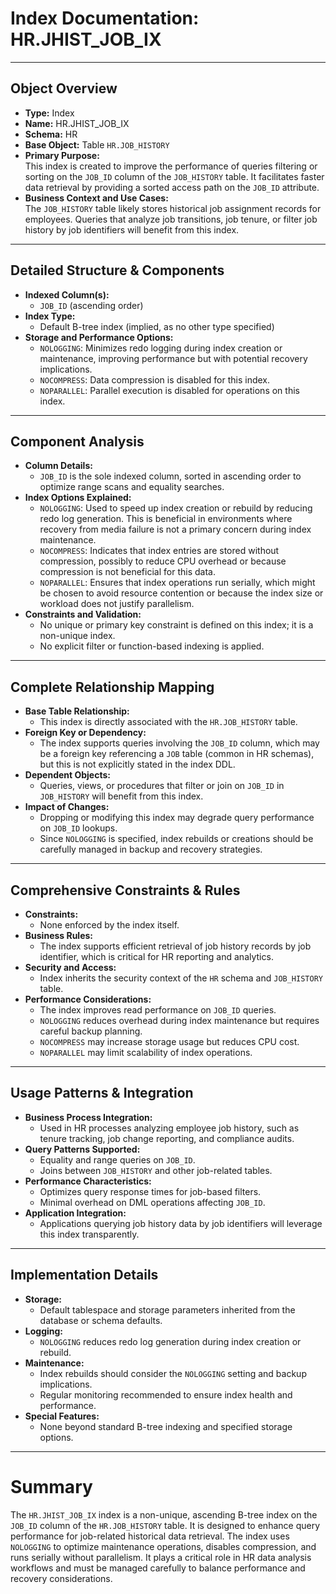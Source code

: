 # Index Documentation: HR.JHIST_JOB_IX

---

## Object Overview
- **Type:** Index
- **Name:** HR.JHIST_JOB_IX
- **Schema:** HR
- **Base Object:** Table `HR.JOB_HISTORY`
- **Primary Purpose:**  
  This index is created to improve the performance of queries filtering or sorting on the `JOB_ID` column of the `JOB_HISTORY` table. It facilitates faster data retrieval by providing a sorted access path on the `JOB_ID` attribute.
- **Business Context and Use Cases:**  
  The `JOB_HISTORY` table likely stores historical job assignment records for employees. Queries that analyze job transitions, job tenure, or filter job history by job identifiers will benefit from this index.

---

## Detailed Structure & Components
- **Indexed Column(s):**  
  - `JOB_ID` (ascending order)
- **Index Type:**  
  - Default B-tree index (implied, as no other type specified)
- **Storage and Performance Options:**  
  - `NOLOGGING`: Minimizes redo logging during index creation or maintenance, improving performance but with potential recovery implications.
  - `NOCOMPRESS`: Data compression is disabled for this index.
  - `NOPARALLEL`: Parallel execution is disabled for operations on this index.

---

## Component Analysis
- **Column Details:**  
  - `JOB_ID` is the sole indexed column, sorted in ascending order to optimize range scans and equality searches.
- **Index Options Explained:**  
  - `NOLOGGING`: Used to speed up index creation or rebuild by reducing redo log generation. This is beneficial in environments where recovery from media failure is not a primary concern during index maintenance.
  - `NOCOMPRESS`: Indicates that index entries are stored without compression, possibly to reduce CPU overhead or because compression is not beneficial for this data.
  - `NOPARALLEL`: Ensures that index operations run serially, which might be chosen to avoid resource contention or because the index size or workload does not justify parallelism.
- **Constraints and Validation:**  
  - No unique or primary key constraint is defined on this index; it is a non-unique index.
  - No explicit filter or function-based indexing is applied.

---

## Complete Relationship Mapping
- **Base Table Relationship:**  
  - This index is directly associated with the `HR.JOB_HISTORY` table.
- **Foreign Key or Dependency:**  
  - The index supports queries involving the `JOB_ID` column, which may be a foreign key referencing a `JOB` table (common in HR schemas), but this is not explicitly stated in the index DDL.
- **Dependent Objects:**  
  - Queries, views, or procedures that filter or join on `JOB_ID` in `JOB_HISTORY` will benefit from this index.
- **Impact of Changes:**  
  - Dropping or modifying this index may degrade query performance on `JOB_ID` lookups.
  - Since `NOLOGGING` is specified, index rebuilds or creations should be carefully managed in backup and recovery strategies.

---

## Comprehensive Constraints & Rules
- **Constraints:**  
  - None enforced by the index itself.
- **Business Rules:**  
  - The index supports efficient retrieval of job history records by job identifier, which is critical for HR reporting and analytics.
- **Security and Access:**  
  - Index inherits the security context of the `HR` schema and `JOB_HISTORY` table.
- **Performance Considerations:**  
  - The index improves read performance on `JOB_ID` queries.
  - `NOLOGGING` reduces overhead during index maintenance but requires careful backup planning.
  - `NOCOMPRESS` may increase storage usage but reduces CPU cost.
  - `NOPARALLEL` may limit scalability of index operations.

---

## Usage Patterns & Integration
- **Business Process Integration:**  
  - Used in HR processes analyzing employee job history, such as tenure tracking, job change reporting, and compliance audits.
- **Query Patterns Supported:**  
  - Equality and range queries on `JOB_ID`.
  - Joins between `JOB_HISTORY` and other job-related tables.
- **Performance Characteristics:**  
  - Optimizes query response times for job-based filters.
  - Minimal overhead on DML operations affecting `JOB_ID`.
- **Application Integration:**  
  - Applications querying job history data by job identifiers will leverage this index transparently.

---

## Implementation Details
- **Storage:**  
  - Default tablespace and storage parameters inherited from the database or schema defaults.
- **Logging:**  
  - `NOLOGGING` reduces redo log generation during index creation or rebuild.
- **Maintenance:**  
  - Index rebuilds should consider the `NOLOGGING` setting and backup implications.
  - Regular monitoring recommended to ensure index health and performance.
- **Special Features:**  
  - None beyond standard B-tree indexing and specified storage options.

---

# Summary
The `HR.JHIST_JOB_IX` index is a non-unique, ascending B-tree index on the `JOB_ID` column of the `HR.JOB_HISTORY` table. It is designed to enhance query performance for job-related historical data retrieval. The index uses `NOLOGGING` to optimize maintenance operations, disables compression, and runs serially without parallelism. It plays a critical role in HR data analysis workflows and must be managed carefully to balance performance and recovery considerations.